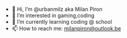 - 👋 Hi, I’m @urbanmilz aka Milan Piron
- 👀 I’m interested in gaming,coding
- 🌱 I’m currently learning coding @ school
- 📫 How to reach me: milanpiron@outlook.be
  

<!---
urbanmilz/urbanmilz is a ✨ special ✨ repository because its `README.md` (this file) appears on your GitHub profile.
You can click the Preview link to take a look at your changes.
--->
